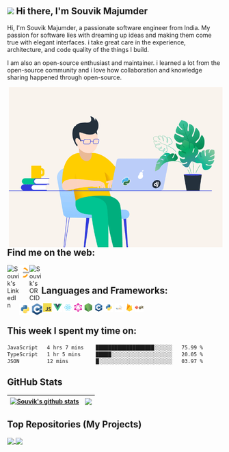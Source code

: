 ## <img src="https://media.giphy.com/media/hvRJCLFzcasrR4ia7z/giphy.gif" width="25px">  Hi there, I'm Souvik Majumder

<!--
**souvikmajumder26/souvikmajumder26** is a ✨ _special_ ✨ repository because its `README.md` (this file) appears on your GitHub profile.

Here are some ideas to get you started:

- 🔭 I’m currently working on ...
- 🌱 I’m currently learning ...
- 👯 I’m looking to collaborate on ...
- 🤔 I’m looking for help with ...
- 💬 Ask me about ...
- 📫 How to reach me: ...
- 😄 Pronouns: ...
- ⚡ Fun fact: ...
-->

Hi, I'm Souvik Majumder<!--[Souvik Majumder](my website link)-->, a passionate <!--self-taught full stack web developer and a freelance--> software engineer from India. My passion for software lies with dreaming up ideas and making them come true with elegant interfaces. i take great care in the experience, architecture, and code quality of the things I build.

I am also an open-source enthusiast and maintainer. i learned a lot from the open-source community and i love how collaboration and knowledge sharing happened through open-source.

<img align="right" alt="GIF" src="https://github.com/souvikmajumder26/souvikmajumder26/blob/main/python-2.gif?raw=true" width=500px />

## Find me on the web:

<a href="https://www.linkedin.com/in/souvik-majumder-51b7881ba/" target="_blank">
  <img align="left" alt="Souvik's LinkedIn" width="28px" src="https://raw.githubusercontent.com/peterthehan/peterthehan/master/assets/linkedin.svg" />
</a>

<a href="https://leetcode.com/Souvik_Majumder/" target="_blank">
  <img align="left" alt="Souvik's LeetCode" width="24px" src="https://github.com/souvikmajumder26/souvikmajumder26/blob/main/LeetCode_logo_white.svg" />
</a>

<a href="https://orcid.org/0000-0002-2382-7401" target="_blank">
  <img align="left" alt="Souvik's ORCID" width="28px" src="https://upload.wikimedia.org/wikipedia/commons/0/06/ORCID_iD.svg" />
</a>
  
<br />

## Languages and Frameworks:

<img align="left" width="28px" src="https://raw.githubusercontent.com/github/explore/80688e429a7d4ef2fca1e82350fe8e3517d3494d/topics/python/python.png" />
<img align="left" width="28px" src="https://raw.githubusercontent.com/github/explore/80688e429a7d4ef2fca1e82350fe8e3517d3494d/topics/cpp/cpp.png" />
<code><img height="20" src="https://raw.githubusercontent.com/github/explore/80688e429a7d4ef2fca1e82350fe8e3517d3494d/topics/javascript/javascript.png"></code>
<code><img height="20" src="https://raw.githubusercontent.com/github/explore/80688e429a7d4ef2fca1e82350fe8e3517d3494d/topics/vue/vue.png"></code>
<code><img height="20" src="https://raw.githubusercontent.com/github/explore/80688e429a7d4ef2fca1e82350fe8e3517d3494d/topics/react/react.png"></code>
<code><img height="20" src="https://raw.githubusercontent.com/github/explore/5c058a388828bb5fde0bcafd4bc867b5bb3f26f3/topics/graphql/graphql.png"></code>
<code><img height="20" src="https://raw.githubusercontent.com/github/explore/80688e429a7d4ef2fca1e82350fe8e3517d3494d/topics/nodejs/nodejs.png"></code>
<code><img height="20" src="https://raw.githubusercontent.com/github/explore/80688e429a7d4ef2fca1e82350fe8e3517d3494d/topics/cpp/cpp.png"></code>
<code><img height="20" src="https://raw.githubusercontent.com/github/explore/80688e429a7d4ef2fca1e82350fe8e3517d3494d/topics/python/python.png"></code>
<code><img height="20" src="https://raw.githubusercontent.com/github/explore/80688e429a7d4ef2fca1e82350fe8e3517d3494d/topics/mysql/mysql.png"></code>
<code><img height="20" src="https://raw.githubusercontent.com/github/explore/80688e429a7d4ef2fca1e82350fe8e3517d3494d/topics/firebase/firebase.png"></code>
<code><img height="20" src="https://raw.githubusercontent.com/github/explore/80688e429a7d4ef2fca1e82350fe8e3517d3494d/topics/git/git.png"></code>



## This week I spent my time on:
<!--START_SECTION:waka-->

```text
JavaScript   4 hrs 7 mins    ███████████████████░░░░░░   75.99 %
TypeScript   1 hr 5 mins     █████░░░░░░░░░░░░░░░░░░░░   20.05 %
JSON         12 mins         █░░░░░░░░░░░░░░░░░░░░░░░░   03.97 %
```

<!--END_SECTION:waka-->

<!--
if you like what i do, maybe consider buying me a coffee/tea 🥺👉👈

<a href="https://www.buymeacoffee.com/abhisheknaiidu" target="_blank"><img src="https://cdn.buymeacoffee.com/buttons/v2/default-red.png" alt="Buy Me A Coffee" width="150" ></a>
-->

<!-- 🚧 **my todoist stats:** -->
<!-- TODO-IST:START -->
<!--
🏆  7,995 Karma Points           
🌸  Completed 0 tasks today           
✅  Completed 673 tasks so far           
⏳  Longest streak is 10 days
-->
<!-- TODO-IST:END -->


## GitHub Stats

| <a href="https://github.com/souvikmajumder26/github-readme-stats"><img align="center" src="https://github-readme-stats.vercel.app/api?username=souvikmajumder26&show_icons=true&include_all_commits=true&theme=buefy&hide_border=true" alt="Souvik's github stats" /></a> | <a href="https://github.com/souvikmajumder26/github-readme-stats"><img align="center" src="https://github-readme-stats.vercel.app/api/top-langs/?username=souvikmajumder26&layout=compact&theme=buefy&hide_border=true" /></a> |
| ------------- | ------------- |


## Top Repositories (My Projects)

<a href="https://github.com/souvikmajumder26/Any-Face-Clustering">
  <img align="center" src="https://github-readme-stats.vercel.app/api/pin/?username=souvikmajumder26&repo=Any-Face-Clustering&theme=swift" />
</a>
<a href="https://github.com/souvikmajumder26/ECG-Ensemble-XGBoost">
  <img align="center" src="https://github-readme-stats.vercel.app/api/pin/?username=souvikmajumder26&repo=ECG-Ensemble-XGBoost&theme=swift" />
</a>

<br />
